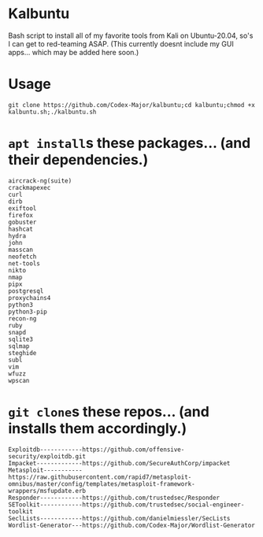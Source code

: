 # Kalbuntu
Bash script to install all of my favorite tools from Kali on Ubuntu-20.04, so's I can get to red-teaming ASAP. (This currently doesnt include my GUI apps... which may be added here soon.)

# Usage
  `git clone https://github.com/Codex-Major/kalbuntu;cd kalbuntu;chmod +x kalbuntu.sh;./kalbuntu.sh`

# `apt install`s these packages... (and their dependencies.)
    aircrack-ng(suite)
    crackmapexec
    curl
    dirb
    exiftool
    firefox
    gobuster
    hashcat
    hydra
    john
    masscan
    neofetch
    net-tools
    nikto
    nmap
    pipx
    postgresql
    proxychains4
    python3
    python3-pip
    recon-ng
    ruby
    snapd
    sqlite3
    sqlmap
    steghide
    subl
    vim
    wfuzz
    wpscan
    
# `git clone`s these repos... (and installs them accordingly.)
    Exploitdb------------https://github.com/offensive-security/exploitdb.git
    Impacket-------------https://github.com/SecureAuthCorp/impacket
    Metasploit-----------https://raw.githubusercontent.com/rapid7/metasploit-omnibus/master/config/templates/metasploit-framework-wrappers/msfupdate.erb
    Responder------------https://github.com/trustedsec/Responder
    SEToolkit------------https://github.com/trustedsec/social-engineer-toolkit
    SeclLists------------https://github.com/danielmiessler/SecLists
    Wordlist-Generator---https://github.com/Codex-Major/Wordlist-Generator
